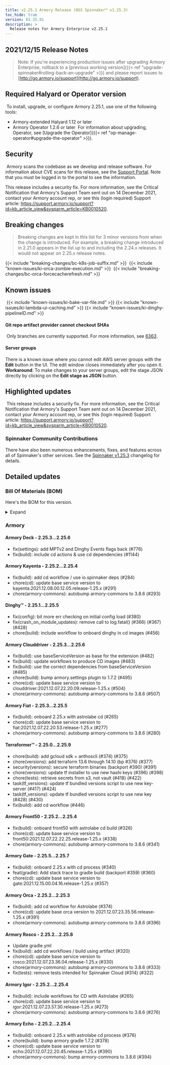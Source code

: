 ```yaml
---
title: v2.25.1 Armory Release (OSS Spinnaker™ v1.25.3)
toc_hide: true
version: 02.25.01
description: >
  Release notes for Armory Enterprise v2.25.1
---
```


## 2021/12/15 Release Notes

> Note: If you're experiencing production issues after upgrading Armory Enterprise, rollback to a [previous working version]({{< ref "upgrade-spinnaker#rolling-back-an-upgrade" >}}) and please report issues to [http://go.armory.io/support](http://go.armory.io/support).

## Required Halyard or Operator version
​
To install, upgrade, or configure Armory 2.25.1, use one of the following tools:
- Armory-extended Halyard 1.12 or later
- Armory Operator 1.2.6 or later
​
   For information about upgrading, Operator, see [Upgrade the Operator]({{< ref "op-manage-operator#upgrade-the-operator" >}}).
​
## Security
​
Armory scans the codebase as we develop and release software. For information about CVE scans for this release, see the [Support Portal](https://support.armory.io/support?id=kb_article_view&sysparm_article=KB0010414). Note that you must be logged in to the portal to see the information.

This release includes a security fix. For more information, see the Critical Notification that Armory's Support Team sent out on 14 December 2021, contact your Armory account rep, or see this (login required) Support article: https://support.armory.io/support?id=kb_article_view&sysparm_article=KB0010520.
​
## Breaking changes

>Breaking changes are kept in this list for 3 minor versions from when the change is introduced. For example, a breaking change introduced in 2.21.0 appears in the list up to and including the 2.24.x releases. It would not appear on 2.25.x release notes.


{{< include "breaking-changes/bc-k8s-job-suffix.md" >}}
​
{{< include "known-issues/ki-orca-zombie-execution.md" >}}
​
{{< include "breaking-changes/bc-orca-forcecacherefresh.md" >}}
​
## Known issues
​
{{< include "known-issues/ki-bake-var-file.md" >}}
{{< include "known-issues/ki-lambda-ui-caching.md" >}}
{{< include "known-issues/ki-dinghy-pipelineID.md" >}}
​
​
#### Git repo artifact provider cannot checkout SHAs
​
Only branches are currently supported. For more information, see [6363](https://github.com/spinnaker/spinnaker/issues/6363).
​
#### Server groups
<!-- ENG-5847 -->
There is a known issue where you cannot edit AWS server groups with the **Edit** button in the UI. The edit window closes immediately after you open it.
​
**Workaround**: To make changes to your server groups, edit the stage JSON directly by clicking on the **Edit stage as JSON** button.
​
## Highlighted updates
​
This release includes a security fix. For more information, see the Critical Notification that Armory's Support Team sent out on 14 December 2021, contact your Armory account rep, or see this (login required) Support article: https://support.armory.io/support?id=kb_article_view&sysparm_article=KB0010520.

###  Spinnaker Community Contributions

There have also been numerous enhancements, fixes, and features across all of Spinnaker's other services. See the
[Spinnaker v1.25.3](https://spinnaker.io/changelogs/1.25.3-changelog/) changelog for details.

## Detailed updates

### Bill Of Materials (BOM)

Here's the BOM for this version.
<details><summary>Expand</summary>
<pre class="highlight">
<code>version: 2.25.1
timestamp: "2021-12-15 17:23:28"
services:
    clouddriver:
        commit: a764fa3dd360655e8ebd9b81e2217fce554f434c
        version: 2.25.6
    deck:
        commit: 3be7d16e0ba22113b38a7e8a1862f9769a119d10
        version: 2.25.6
    dinghy:
        commit: 7feba3a7b859b9595758c7c9e09782e651d9f0f8
        version: 2.25.5
    echo:
        commit: d4254bb69d38e8bf9216c045c4380933ff4582e1
        version: 2.25.4
    fiat:
        commit: fe60b6210c6ce00167aa42143a4dffebcf03fb9f
        version: 2.25.5
    front50:
        commit: 3d2302240be46ca85600e488c20059a9990f13d4
        version: 2.25.4
    gate:
        commit: eab05d036bef8c391274baa7fb3d294862fad37e
        version: 2.25.7
    igor:
        commit: 670df68838b5183faa5ab42db3559b20bbfb29c9
        version: 2.25.4
    kayenta:
        commit: f859543dc93fe2438cca2b7907fde957dde9f64c
        version: 2.25.4
    monitoring-daemon:
        version: 2.26.0
    monitoring-third-party:
        version: 2.26.0
    orca:
        commit: 8f84752ec39945409533737c25beb2a853fa22d0
        version: 2.25.3
    rosco:
        commit: 8ef53c816490ac4350813003e098d9ccdff33b0b
        version: 2.25.8
    terraformer:
        commit: 4551e4c1976da52d1f96033f2849d97dc4c9131c
        version: 2.25.9
dependencies:
    redis:
        version: 2:2.8.4-2
artifactSources:
    dockerRegistry: docker.io/armory
</code>
</pre>
</details>

### Armory


#### Armory Deck - 2.25.3...2.25.6

  - fix(settings): add MPTv2 and Dinghy Events flags back (#776)
  - fix(build): include cd actions & use cd dependencies (#1144)

#### Armory Kayenta - 2.25.2...2.25.4

  - fix(build): add cd workflow / use io.spinnaker deps (#284)
  - chore(cd): update base service version to kayenta:2021.12.08.00.12.05.release-1.25.x (#291)
  - chore(armory-commons): autobump armory-commons to 3.8.6 (#293)

#### Dinghy™ - 2.25.1...2.25.5

  - fix(config): bit more err checking on initial config load (#380)
  - fix(crash_on_module_updates): remove call to log.fatal() (#366) (#367) (#428)
  - chore(build): include workflow to onboard dinghy in cd images (#456)

#### Armory Clouddriver - 2.25.3...2.25.6

  - fix(build): use baseServiceVersion as base for the extension (#482)
  - fix(build): update workflows to produce CD images (#483)
  - fix(build): use the correct dependencies from baseServiceVersion (#485)
  - chore(build): bump armory.settings plugin to 1.7.2 (#495)
  - chore(cd): update base service version to clouddriver:2021.12.07.22.20.09.release-1.25.x (#504)
  - chore(armory-commons): autobump armory-commons to 3.8.6 (#507)

#### Armory Fiat - 2.25.3...2.25.5

  - fix(build): onboard 2.25.x with astrolabe cd (#265)
  - chore(cd): update base service version to fiat:2021.12.07.22.20.53.release-1.25.x (#277)
  - chore(armory-commons): autobump armory-commons to 3.8.6 (#280)

#### Terraformer™ - 2.25.0...2.25.9

  - chore(build): add gcloud sdk + anthoscli (#374) (#375)
  - chore(versions): add terraform 13.6 through 14.10 (bp #376) (#377)
  - security(versions): secure terraform binaries (backport #390) (#391)
  - chore(versions): update tf installer to use new hashi keys (#396) (#398)
  - chore(tests): retrieve secrets from s3, not vault (#418) (#422)
  - task(tf_versions): update tf bundled versions script to use new key-server (#417) (#424)
  - task(tf_versions): update tf bundled versions script to use new key (#428) (#430)
  - fix(build): add cd workflow (#446)

#### Armory Front50 - 2.25.2...2.25.4

  - fix(build): onboard front50 with astrolabe cd build (#326)
  - chore(cd): update base service version to front50:2021.12.07.22.22.25.release-1.25.x (#338)
  - chore(armory-commons): autobump armory-commons to 3.8.6 (#341)

#### Armory Gate - 2.25.5...2.25.7

  - fix(build): onboard 2.25.x with cd process (#340)
  - feat(gradle): Add stack trace to gradle build (backport #359) (#360)
  - chore(cd): update base service version to gate:2021.12.15.00.04.16.release-1.25.x (#357)

#### Armory Orca - 2.25.2...2.25.3

  - fix(build): add cd workflow for Astrolabe (#374)
  - chore(cd): update base orca version to 2021.12.07.23.35.56.release-1.25.x (#391)
  - chore(armory-commons): autobump armory-commons to 3.8.6 (#396)

#### Armory Rosco - 2.25.2...2.25.8

  - Update gradle.yml
  - fix(build): add cd workflows / build using artifact (#320)
  - chore(cd): update base service version to rosco:2021.12.07.23.36.04.release-1.25.x (#330)
  - chore(armory-commons): autobump armory-commons to 3.8.6 (#333)
  - fix(tests): remove tests intended for Spinnaker Cloud (#314) (#322)

#### Armory Igor - 2.25.2...2.25.4

  - fix(build): include workflows for CD with Astrolabe (#265)
  - chore(cd): update base service version to igor:2021.12.07.23.57.30.release-1.25.x (#273)
  - chore(armory-commons): autobump armory-commons to 3.8.6 (#276)

#### Armory Echo - 2.25.2...2.25.4

  - fix(build): onboard 2.25.x with astrolabe cd process (#376)
  - chore(build): bump armory gradle 1.7.2 (#378)
  - chore(cd): update base service version to echo:2021.12.07.22.20.45.release-1.25.x (#390)
  - chore(armory-commons): bump armory-commons to 3.8.6 (#394)